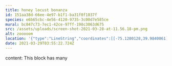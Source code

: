 ```yaml
---
title: honey locust bonanza
id: 151aa38d-66ee-4e97-b1f1-ba31f0f1037f
species: e6b65cbc-4e56-4120-9735-3c00d7e585ce
mural: bc047c73-7ec1-42ce-97ff-198c3063d675
src: /assets/uploads/screen-shot-2021-03-28-at-11.56.18-pm.png
alt: zooooom
location: '{"type":"LineString","coordinates":[[-75.1200128,39.9840061]]}'
date: 2021-03-29T03:55:22.724Z
---
```

content: This block has many
